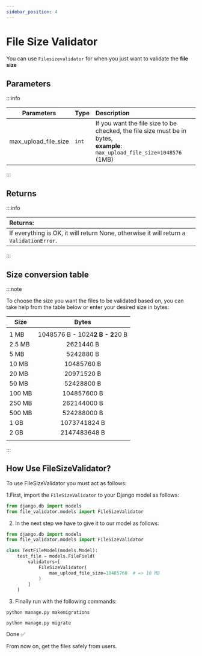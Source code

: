 ```yaml
---
sidebar_position: 4
---
```


# File Size Validator

You can use `Filesizevalidator` for when you just want to validate the **file size**

## Parameters
:::info


| Parameters           | Type                  | Description                                                                                                                                                                                                                                                                                                                                                                                                                                                                                                                                                                                             |
|----------------------|:----------------------|:--------------------------------------------------------------------------------------------------------------------------------------------------------------------------------------------------------------------------------------------------------------------------------------------------------------------------------------------------------------------------------------------------------------------------------------------------------------------------------------------------------------------------------------------------------------------------------------------------------|
| max_upload_file_size | `int`                 | If you want the file size to be checked, the file size must be in bytes, <br/> **example**: `max_upload_file_size=1048576`  (1MB)                                                                                                                                                                                                                                                                                                                                                                                                                                          |

:::

## Returns

:::info

| Returns:                                                                              |
|:--------------------------------------------------------------------------------------|
| If everything is OK, it will return None, otherwise it will return a `ValidationError`. |

:::

## Size conversion table

:::note

To choose the size you want the files to be validated based
on, you can take help from the table below or enter your
desired size in bytes:


| Size   |              Bytes              |
|--------|:-------------------------------:|
|        |                                 |
| 1 MB   | 1048576 B - 1024**2 B - 2**20 B |
| 2.5 MB |            2621440 B            |
| 5 MB   |            5242880 B            |
| 10 MB  |           10485760 B            |
| 20 MB  |           20971520 B            |
| 50 MB  |           52428800 B            |
| 100 MB |           104857600 B           |
| 250 MB |           262144000 B           |
| 500 MB |           524288000 B           |
| 1 GB   |          1073741824 B           |
| 2 GB   |          2147483648 B           |
|        |                                 |




:::


## How Use FileSizeValidator?


To use FileSizeValidator you must act as follows:

1.First, import the `FileSizeValidator` to your Django model as follows:

```python
from django.db import models
from file_validator.models import FileSizeValidator
```
2. In the next step we have to give it to our model as follows:

```python
from django.db import models
from file_validator.models import FileSizeValidator

class TestFileModel(models.Model):
    test_file = models.FileField(
        validators=[
            FileSizeValidator(
                max_upload_file_size=10485760  # => 10 MB
            )
        ]
    )
```

3. Finally run with the following commands:

```
python manage.py makemigrations
```
```
python manage.py migrate
```

Done ✅

From now on, get the files safely from users.
